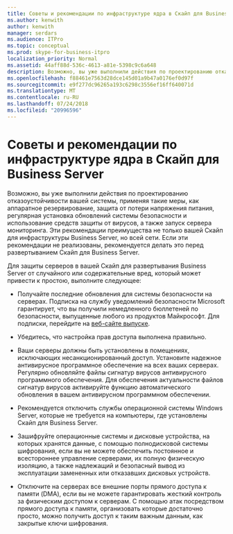 ```yaml
---
title: Советы и рекомендации по инфраструктуре ядра в Скайп для Business Server
ms.author: kenwith
author: kenwith
manager: serdars
ms.audience: ITPro
ms.topic: conceptual
ms.prod: skype-for-business-itpro
localization_priority: Normal
ms.assetid: 44aff88d-536c-4613-a81e-5398c9c6a648
description: Возможно, вы уже выполнили действия по проектированию отказоустойчивости вашей системы, применяя такие меры, как аппаратное резервирование, защита от потери напряжения питания, регулярная установка обновлений системы безопасности и использование средств защиты от вирусов, а также запуск сервера мониторинга. Эти рекомендации преимущества не только вашей Скайп для инфраструктуры Business Server, но всей сети. Если эти рекомендации не реализованы, рекомендуется делать это перед развертыванием Скайп для Business Server.
ms.openlocfilehash: f88461e7563d28dce145d01a9b47a0176ef0d97f
ms.sourcegitcommit: e9f277dc96265a193c6298c3556ef16ff640071d
ms.translationtype: MT
ms.contentlocale: ru-RU
ms.lasthandoff: 07/24/2018
ms.locfileid: "20996596"
---
```

# <a name="best-practices-for-your-core-infrastructure-in-skype-for-business-server"></a>Советы и рекомендации по инфраструктуре ядра в Скайп для Business Server
 
Возможно, вы уже выполнили действия по проектированию отказоустойчивости вашей системы, применяя такие меры, как аппаратное резервирование, защита от потери напряжения питания, регулярная установка обновлений системы безопасности и использование средств защиты от вирусов, а также запуск сервера мониторинга. Эти рекомендации преимущества не только вашей Скайп для инфраструктуры Business Server, но всей сети. Если эти рекомендации не реализованы, рекомендуется делать это перед развертыванием Скайп для Business Server.
  
Для защиты серверов в вашей Скайп для развертывания Business Server от случайного или содержательные вред, который может привести к простою, выполните следующее:
  
- Получайте последние обновления для системы безопасности на серверах. Подписка на службу уведомлений безопасности Microsoft гарантирует, что вы получили немедленного бюллетеней по безопасности, выпущенные любого из продуктов Майкрософт. Для подписки, перейдите на [веб-сайте выпуске](https://go.microsoft.com/fwlink/p/?LinkId=145202).
    
- Убедитесь, что настройка прав доступа выполнена правильно.
    
- Ваши серверы должны быть установлены в помещениях, исключающих несанкционированный доступ. Установите надежное антивирусное программное обеспечение на всех ваших серверах. Регулярно обновляйте файлы сигнатур вирусов антивирусного программного обеспечения. Для обеспечения актуальности файлов сигнатур вирусов активируйте функцию автоматического обновления в вашем антивирусном программном обеспечении.
    
- Рекомендуется отключить службы операционной системы Windows Server, которые не требуется на компьютеры, где установлены Скайп для Business Server.
    
- Зашифруйте операционные системы и дисковые устройства, на которых хранятся данные, с помощью полнодисковой системы шифрования, если вы не можете обеспечить постоянное и всестороннее управление серверами, их полную физическую изоляцию, а также надлежащий и безопасный вывод из эксплуатации замененных или отказавших дисковых устройств.
    
- Отключите на серверах все внешние порты прямого доступа к памяти (DMA), если вы не можете гарантировать жесткий контроль за физическим доступом к серверам. С помощью атак посредством прямого доступа к памяти, организовать которые достаточно просто, можно получить доступ к таким важным данным, как закрытые ключи шифрования.
    

